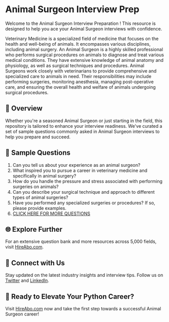 # Animal Surgeon Interview Prep

Welcome to the Animal Surgeon Interview Preparation ! This resource is designed to help you ace your Animal Surgeon interviews with confidence.

Veterinary Medicine is a specialized field of medicine that focuses on the health and well-being of animals. It encompasses various disciplines, including animal surgery. An Animal Surgeon is a highly skilled professional who performs surgical procedures on animals to diagnose and treat various medical conditions. They have extensive knowledge of animal anatomy and physiology, as well as surgical techniques and procedures. Animal Surgeons work closely with veterinarians to provide comprehensive and specialized care to animals in need. Their responsibilities may include performing surgeries, monitoring anesthesia, managing post-operative care, and ensuring the overall health and welfare of animals undergoing surgical procedures.

## 🚀 Overview

Whether you're a seasoned Animal Surgeon or just starting in the field, this repository is tailored to enhance your interview readiness. We've curated a set of sample questions commonly asked in Animal Surgeon interviews to help you prepare and succeed.

## 📝 Sample Questions

1. Can you tell us about your experience as an animal surgeon?
2. What inspired you to pursue a career in veterinary medicine and specifically in animal surgery?
3. How do you handle the pressure and stress associated with performing surgeries on animals?
4. Can you describe your surgical technique and approach to different types of animal surgeries?
5. Have you performed any specialized surgeries or procedures? If so, please provide examples.
6. [CLICK HERE FOR MORE QUESTIONS](https://hireabo.com/job/24_0_1/Animal%20Surgeon)

## 🌐 Explore Further

For an extensive question bank and more resources across 5,000 fields, visit [HireAbo.com](https://www.hireabo.com).

## 📱 Connect with Us

Stay updated on the latest industry insights and interview tips. Follow us on [Twitter](https://twitter.com/hireabo) and [LinkedIn](https://www.linkedin.com/in/hire-abo-3609972a8/).

## 🚀 Ready to Elevate Your Python Career?

Visit [HireAbo.com](https://www.hireabo.com) now and take the first step towards a successful Animal Surgeon career!